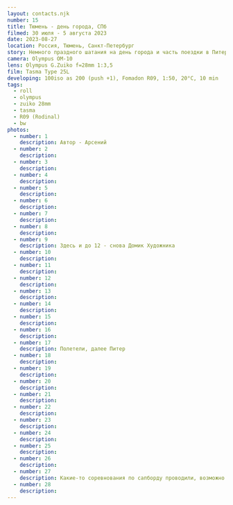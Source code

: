 ```yaml
---
layout: contacts.njk
number: 15
title: Тюмень - день города, СПб
filmed: 30 июля - 5 августа 2023
date: 2023-08-27
location: Россия, Тюмень, Санкт-Петербург
story: Немного праздного шатания на день города и часть поездки в Питер. Какая-то странная пленка со странными косяками. Каждый раз говорю себе "больше никакой тасмы", но все равно покупаю. А еще сегодня прикрутил ssl-сертификат Let's Encrypt.
camera: Olympus OM-10
lens: Olympus G.Zuiko f=28mm 1:3,5
film: Tasma Type 25L
developing: 100iso as 200 (push +1), Fomadon R09, 1:50, 20°C, 10 min
tags:
  - roll
  - olympus
  - zuiko 28mm
  - tasma
  - R09 (Rodinal)
  - bw
photos:
  - number: 1
    description: Автор - Арсений
  - number: 2
    description:
  - number: 3
    description:
  - number: 4
    description:
  - number: 5
    description:
  - number: 6
    description:
  - number: 7
    description:
  - number: 8
    description:
  - number: 9
    description: Здесь и до 12 - снова Домик Художника
  - number: 10
    description:
  - number: 11
    description:
  - number: 12
    description:
  - number: 13
    description:
  - number: 14
    description:
  - number: 15
    description:
  - number: 16
    description:
  - number: 17
    description: Полетели, далее Питер
  - number: 18
    description:
  - number: 19
    description:
  - number: 20
    description:
  - number: 21
    description:
  - number: 22
    description:
  - number: 23
    description:
  - number: 24
    description:
  - number: 25
    description:
  - number: 26
    description:
  - number: 27
    description: Какие-то соревнования по сапборду проводили, возможно Фонтанка-SUP. Еще ангел с белыми крыльями шла, но не успел сфотографировать
  - number: 28
    description:
---
```

